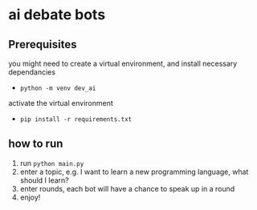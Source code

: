 # ai debate bots

## Prerequisites
you might need to create a virtual environment, and install necessary dependancies
- `python -m venv dev_ai`

activate the virtual environment
- `pip install -r requirements.txt`


## how to run
1. run `python main.py`
2. enter a topic, e.g. I want to learn a new programming language, what should I learn?
3. enter rounds, each bot will have a chance to speak up in a round
4. enjoy!
